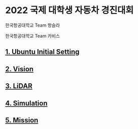 # 2022 국제 대학생 자동차 경진대회

한국항공대학교 Team 항슬라  

한국항공대학교 Team 카비스

## [1. Ubuntu Initial Setting](https://blu-y.github.io/carvis/guide/ubuntu_setting)

## [2. Vision](https://blu-y.github.io/carvis/guide/vision)

## [3. LiDAR](https://blu-y.github.io/carvis/guide/lidar)

## [4. Simulation](https://blu-y.github.io/carvis/guide/sim)

## [5. Mission](https://blu-y.github.io/carvis/guide/mission)
